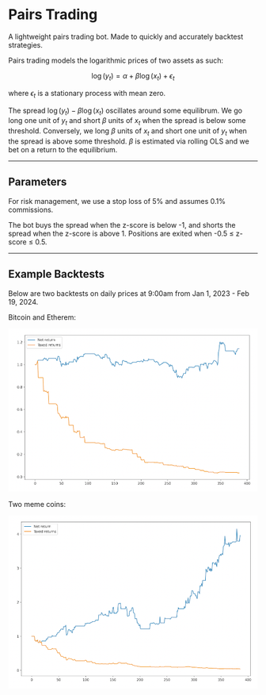 # Pairs Trading

A lightweight pairs trading bot. Made to quickly and accurately backtest strategies. 

Pairs trading models the logarithmic prices of two assets as such:

$$\log(y_t) = \alpha + \beta \log(x_t) + \epsilon_t$$

where $\epsilon_t$ is a stationary process with mean zero. 

The spread $\log(y_t) - \beta \log(x_t)$ oscillates around some equilibrum. We go long one unit of $y_t$ and short $\beta$ units of $x_t$ when the spread is below some threshold. Conversely, we long $\beta$ units of $x_t$ and short one unit of $y_t$ when the spread is above some threshold. $\beta$ is estimated via rolling OLS and we bet on a return to the equilibrium. 

---

## Parameters

For risk management, we use a stop loss of 5% and assumes 0.1% commissions.

The bot buys the spread when the z-score is below -1, and shorts the spread when the z-score is above 1. Positions are exited when -0.5 $\leq$ z-score $\leq$ 0.5. 

---

## Example Backtests

Below are two backtests on daily prices at 9:00am from Jan 1, 2023 - Feb 19, 2024. 

Bitcoin and Etherem:

<img src="img/btc-eth.png" width="600">


Two meme coins:

<img src="img/meme-coins.png" width="600">
